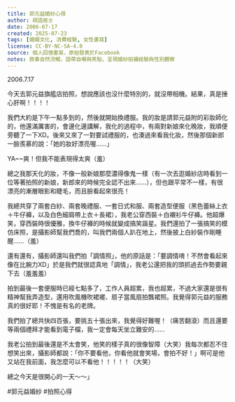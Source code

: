 ```yaml
---
title: 郭元益婚紗心得
author: 胡語居士
date: 2006-07-17
created: 2025-07-23
tags: [婚姻文化, 消費經驗, 女性書寫]
license: CC-BY-NC-SA-4.0
source: 個人回憶書寫，原始發表於Facebook
notes: 敘事自然流暢，語帶自嘲與笑點，呈現婚紗拍攝經驗與性別觀察
---
```


2006.7.17

今天去郭元益旗艦店拍照，想說應該也沒什麼特別的，就沒帶相機。結果，真是捶心肝啊！！！！

我們大約是下午一點多到的，然後就開始換禮服。我的妝是請郭元益附的彩妝師化的，他還滿厲害的，會邊化邊講解，我化的過程中，有兩對新娘來化晚妝，我順便旁聽了一下XD。後來又來了一對要試禮服的，也湊過來看我化妝，然後那個新郎一臉羨慕的說：「她的妝好漂亮喔……」

YA~~爽！但我不能表現得太爽（羞）

總之我那天化的妝，不像一般新娘那麼濃得像鬼一樣（有一次去逛婚紗店時看到一位等著拍照的新娘，新郎來的時候完全認不出來……），但也跟平常不一樣，有很漂亮的漸層眼影和睫毛，而且臉看起來很亮！

我總共穿了兩套白紗、兩套晚禮服、一套日式和服、兩套造型便服（黑色蕾絲上衣＋牛仔褲，以及白色細肩帶上衣＋長裙），我老公穿西裝＋白襯衫牛仔褲。他超爆笑，穿西裝時很優雅，換牛仔褲的時候就變成搞笑諧星。我們還拍了一張搞笑的模仿床照，是攝影師幫我們喬的，叫我們兩個人趴在地上，然後披上白紗裝作剛睡醒……（羞）

還有還有，攝影師還叫我們拍「調情照」，他的原話是：「要調情唷！不然會看起來像在比腕力XD」於是我們就很認真地「調情」，我老公還把我的頭抓過去作勢要親下去（羞羞羞）

拍到最後一套便服時已經七點多了，工作人員超累，我也超累，不過大家還是很有精神幫我弄造型，還用吹風機吹裙襬、扇子當風扇拍飄裙照。我覺得郭元益的服務真的很好耶！不愧是有名的老牌。

我們拍了總共快四百張，要挑五十張出來，我覺得好難喔！（痛苦翻滾）而且還要等兩個禮拜才能看到電子檔，我一定會每天坐立難安的……

我老公拍到最後還是不太會笑，他笑的樣子真的很像智障（大笑）我每次都忍不住想笑出來，攝影師都說：「你不要看他，你看他就會笑場，會拍不好！」啊可是他又站在我前面，我怎麼可以不看他！！！！！（大笑）

總之今天是很開心的一天～～」

#郭元益婚紗
#拍照心得